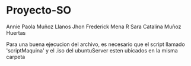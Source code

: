 # Proyecto-SO
Annie Paola Muñoz Llanos
Jhon Frederick Mena R
Sara Catalina Muñoz Huertas

Para una buena ejecucion del archivo, es necesario que el script llamado 'scriptMaquina' y el .iso del ubuntuServer esten ubicados en la misma carpeta

